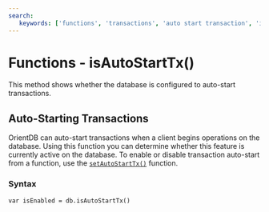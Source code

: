 ```yaml
---
search:
   keywords: ['functions', 'transactions', 'auto start transaction', 'isAutoStartTx']
---
```


# Functions - isAutoStartTx()

This method shows whether the database is configured to auto-start transactions.

## Auto-Starting Transactions

OrientDB can auto-start transactions when a client begins operations on the database.  Using this function you can determine whether this feature is currently active on the database.  To enable or disable transaction auto-start from a function, use the [`setAutoStartTx()`](Functions-Database-setAutoStartTx.md) function.

### Syntax

```
var isEnabled = db.isAutoStartTx()
```

